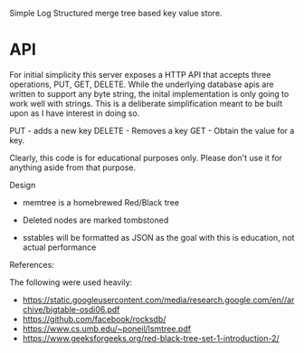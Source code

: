 Simple Log Structured merge tree based key value store.

# API
For initial simplicity this server exposes a HTTP API that accepts three
operations, PUT, GET, DELETE.  While the underlying database apis are written
to support any byte string, the inital implementation is only going to work
well with strings.  This is a deliberate simplification meant to be built upon
as I have interest in doing so.

PUT - adds a new key
DELETE - Removes a key
GET - Obtain the value for a key.

Clearly, this code is for educational purposes only.  Please don't use it for
anything aside from that purpose.

Design
* memtree is a homebrewed Red/Black tree
* Deleted nodes are marked tombstoned

* sstables will be formatted as JSON as the goal with this is education, not
  actual performance

References:

The following were used heavily:

* https://static.googleusercontent.com/media/research.google.com/en//archive/bigtable-osdi06.pdf
* https://github.com/facebook/rocksdb/
* https://www.cs.umb.edu/~poneil/lsmtree.pdf
* https://www.geeksforgeeks.org/red-black-tree-set-1-introduction-2/
